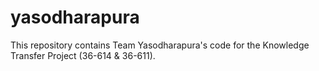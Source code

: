 # yasodharapura
This repository contains Team Yasodharapura's code for the Knowledge Transfer Project (36-614 &amp; 36-611).

